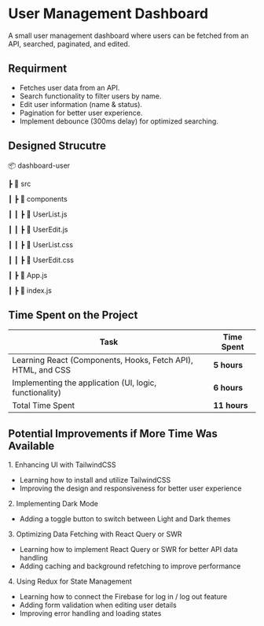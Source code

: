 # User Management Dashboard

 A small user management dashboard where users can be fetched from an API, searched,
paginated, and edited.

## Requirment

- Fetches user data from an API.  
- Search functionality to filter users by name.  
- Edit user information (name & status).  
- Pagination for better user experience.  
- Implement debounce (300ms delay) for optimized searching.



## Designed Strucutre
📦 dashboard-user

 ┣ 📂 src
 
 ┃ ┣ 📂 components
 
 ┃ ┃ ┣ 📜 UserList.js
 
 ┃ ┃ ┣ 📜 UserEdit.js
 
 ┃ ┃ ┣ 📜 UserList.css
 
 ┃ ┃ ┣ 📜 UserEdit.css
 
 ┃ ┣ 📜 App.js
 
 ┃ ┣ 📜 index.js

 ## Time Spent on the Project
| Task | Time Spent |
|------|------------|
| Learning React (Components, Hooks, Fetch API), HTML, and CSS | **5 hours** |
| Implementing the application (UI, logic, functionality) | **6 hours** |
| Total Time Spent | **11 hours** |

## Potential Improvements if More Time Was Available
1️. Enhancing UI with TailwindCSS
   - Learning how to install and utilize TailwindCSS  
   - Improving the design and responsiveness for better user experience  

2️. Implementing Dark Mode
   - Adding a toggle button to switch between Light and Dark themes   

3️. Optimizing Data Fetching with React Query or SWR
   - Learning how to implement React Query or SWR for better API data handling  
   - Adding caching and background refetching to improve performance  

4️. Using Redux for State Management  
   - Learning how to connect the Firebase for log in / log out feature 
   - Adding form validation when editing user details  
   - Improving error handling and loading states  
